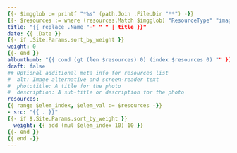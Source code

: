 ```yaml
---
{{- $imgglob := printf "*%s" (path.Join .File.Dir "**") -}}
{{- $resources := where (resources.Match $imgglob) "ResourceType" "image" }}
title: "{{ replace .Name "-" " " | title }}"
date: {{ .Date }}
{{- if .Site.Params.sort_by_weight }}
weight: 0
{{- end }}
albumthumb: "{{ cond (gt (len $resources) 0) (index $resources 0) "" }}"
draft: false
## Optional additional meta info for resources list
#  alt: Image alternative and screen-reader text
#  phototitle: A title for the photo
#  description: A sub-title or description for the photo
resources:
{{ range $elem_index, $elem_val := $resources -}}
- src: "{{ . }}"
{{- if $.Site.Params.sort_by_weight }}
  weight: {{ add (mul $elem_index 10) 10 }}
{{- end }}
{{ end -}}
---
```

